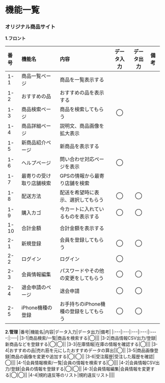 # 機能一覧
### オリジナル商品サイト
**1.フロント**

|番号|機能名|内容|データ入力|データ出力|備考|
|:---|:---|:---|:---:|:----:|:---|
|1-1|商品一覧ページ|商品を一覧表示する||||
|1-2|おすすめの品|おすすめの品を表示する||||
|1-3|商品検索ページ|商品を検索してもらう|◯|||
|1-4|商品詳細ページ|説明文、商品画像を拡大表示||||
|1-5|新商品紹介ページ|新商品を表示する||||
|1-6|ヘルプページ|問い合わせ対応ページを表示|◯|||
|1-7|最寄りの受け取り店舗検索|GPSの情報から最寄り店舗を検索||||
|1-8|配送方法|配送を希望時に表示、選択してもらう|◯|◯||
|1-9|購入カゴ|今カートに入れているものを表示する|◯|◯||
|1-10|合計金額|合計金額を表示する||||
|2-1|新規登録|会員を登録してもらう|◯|◯||
|2-2|ログイン|ログイン|◯|||
|2-3|会員情報編集|パスワードやその他の変更をしてもらう|◯|◯||
|2-4|退会申請のページ|退会申請|◯|◯||
|2-5|iPhone機種の登録|お手持ちのiPhone機種の登録をしてもらう|◯|◯||

**2.管理**
|番号|機能名|内容|データ入力|データ出力|備考|
|:---|:---|:---|:---:|:----:|:---|
|3-1|商品検索/一覧|商品を検索する|◯|||
|3-2|商品情報CSV出力/登録|新商品などを登録する|◯|◯||
|3-3|在庫情報|在庫の情報を確認する|◯|||
|3-4|おすすめの品|売れ筋を元にしたおすすめデータの算出||◯||
|3-5|商品画像登録|商品の画像を変更や追加する|◯|◯||
|3-6|受注履歴|受注した履歴を確認|◯|||
|4-1|会員情報検索/一覧|会員の情報を検索する|◯|||
|4-2|会員情報CSV出力/登録|会員の情報を登録する|◯|◯||
|4-3|会員情報編集|会員情報を変更する|◯|◯||
|4-4|規約違反等のリスト|規約違反リスト||||
